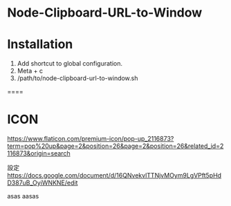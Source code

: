 # Node-Clipboard-URL-to-Window


# Installation

1. Add shortcut to global configuration.
2. Meta + c
3. /path/to/node-clipboard-url-to-window.sh

====

# ICON
https://www.flaticon.com/premium-icon/pop-up_2116873?term=pop%20up&page=2&position=26&page=2&position=26&related_id=2116873&origin=search

設定
https://docs.google.com/document/d/16QNvekvlTTNjvMOym9LgVPft5pHdD387uB_OyiWNKNE/edit

asas
aasas